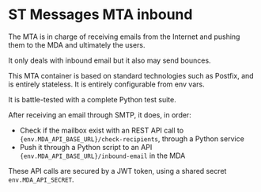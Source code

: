 # ST Messages MTA inbound

The MTA is in charge of receiving emails from the Internet and pushing them to the MDA and ultimately the users.

It only deals with inbound email but it also may send bounces.

This MTA container is based on standard technologies such as Postfix, and is entirely stateless. It is entirely configurable from env vars.

It is battle-tested with a complete Python test suite.

After receiving an email through SMTP, it does, in order:
 - Check if the mailbox exist with an REST API call to `{env.MDA_API_BASE_URL}/check-recipients`, through a Python service
 - Push it through a Python script to an API `{env.MDA_API_BASE_URL}/inbound-email` in the MDA

These API calls are secured by a JWT token, using a shared secret `env.MDA_API_SECRET`.